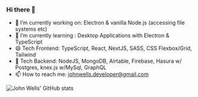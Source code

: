 ### Hi there 👋
- 🔭 I’m currently working on: Electron & vanilla Node.js (accessing file systems etc)
- 🌱 I’m currently learning : Desktop Applications with  Electron & TypeScript
- 😄 Tech Frontend: TypeScript, React, NextJS, SASS, CSS Flexbox/Grid, Tailwind
- 🤔 Tech Backend: NodeJS, MongoDB, Airtable, Firebase, Hasura w/ Postgres, knex.js w/MySql, GraphQL
- 📫 How to reach me: johnwells.developer@gmail.com

![John Wells' GitHub stats](https://github-readme-stats.vercel.app/api?username=johngwells&include_all_commits=true&show_icons=true&theme=merko)

<!--
**johngwells/johngwells** is a ✨ _special_ ✨ repository because its `README.md` (this file) appears on your GitHub profile.

Here are some ideas to get you started:

- 🔭 I’m currently working on ...
- 🌱 I’m currently learning ...
- 👯 I’m looking to collaborate on ...
- 🤔 I’m looking for help with ...
- 💬 Ask me about ...
- 📫 How to reach me: ...
- 😄 Pronouns: ...
- ⚡ Fun fact: ...
-->
